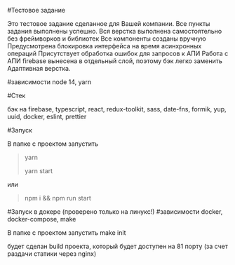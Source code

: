 #Тестовое задание

Это тестовое задание сделанное для Вашей компании.
Все пункты задания выполнены успешно.
Вся верстка выполнена самостоятельно без фреймворков и библиотек
Все компоненты созданы вручную
Предусмотрена блокировка интерфейса на время асинхронных операций
Присутствует обработка ошибок для запросов к АПИ
Работа с АПИ firebase вынесена в отдельный слой, поэтому бэк легко заменить
Адаптивная верстка.


#зависимости
node 14, yarn

#Стек

бэк на firebase, typescript, react, redux-toolkit, sass, date-fns, formik, yup, uuid, docker, eslint, prettier

#Запуск

В папке с проектом запустить

> yarn
>
> yarn start

или

> npm i && npm run start


#Запуск в докере (проверено только на линукс!)
#зависимости
docker, docker-compose, make

В папке с проектом запустить
make init

будет сделан build проекта, который будет доступен на 81 порту (за счет  раздачи статики через nginx)
